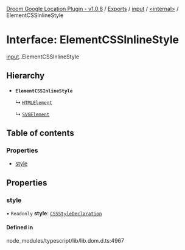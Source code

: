 [Droom Google Location Plugin - v1.0.8](../README.md) / [Exports](../modules.md) / [input](../modules/input.md) / [<internal\>](../modules/input._internal_.md) / ElementCSSInlineStyle

# Interface: ElementCSSInlineStyle

[input](../modules/input.md).[<internal>](../modules/input._internal_.md).ElementCSSInlineStyle

## Hierarchy

- **`ElementCSSInlineStyle`**

  ↳ [`HTMLElement`](input._internal_.HTMLElement.md)

  ↳ [`SVGElement`](input._internal_.SVGElement.md)

## Table of contents

### Properties

- [style](input._internal_.ElementCSSInlineStyle.md#style)

## Properties

### style

• `Readonly` **style**: [`CSSStyleDeclaration`](../modules/input._internal_.md#cssstyledeclaration)

#### Defined in

node_modules/typescript/lib/lib.dom.d.ts:4967
